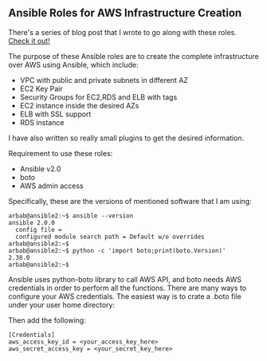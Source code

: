 Ansible Roles for AWS Infrastructure Creation
----------------------
There's a series of blog post that I wrote to go along with these roles. [Check it out!](https://rbgeek.wordpress.com/2016/01/04/aws-infrastructure-creation-with-ansible-part-1/)

The purpose of these Ansible roles are to create the complete infrastructure over AWS using Ansible, which include:

- VPC with public and private subnets in different AZ
- EC2 Key Pair
- Security Groups for EC2,RDS and ELB with tags
- EC2 instance inside the desired AZs
- ELB with SSL support
- RDS instance

I have also written so really small plugins to get the desired information.

Requirement to use these roles:

- Ansible v2.0
- boto
- AWS admin access

Specifically, these are the versions of mentioned software that I am using:

```shell
arbab@ansible2:~$ ansible --version
ansible 2.0.0
  config file =
  configured module search path = Default w/o overrides
arbab@ansible2:~$
arbab@ansible2:~$ python -c 'import boto;print(boto.Version)'
2.38.0
arbab@ansible2:~$
```

Ansible uses python-boto library to call AWS API, and boto needs AWS credentials in order to perform all the functions. There are many ways to configure your AWS credentials. The easiest way is to crate a .boto file under your user home directory:

Then add the following:
```shell
[Credentials]
aws_access_key_id = <your_access_key_here>
aws_secret_access_key = <your_secret_key_here>
```